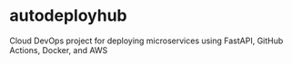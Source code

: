 # autodeployhub
Cloud DevOps project for deploying microservices using FastAPI, GitHub Actions, Docker, and AWS
